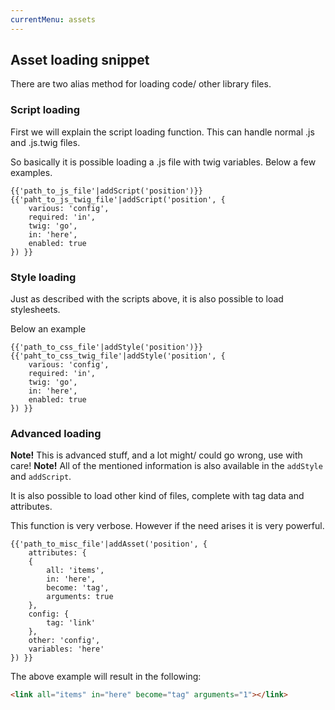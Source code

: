```yaml
---
currentMenu: assets
---
```


## Asset loading snippet

There are two alias method for loading code/ other library files.

### Script loading
First we will explain the script loading function.
This can handle normal .js and .js.twig files.

So basically it is possible loading a .js file with twig variables.
Below a few examples.
```twig
{{'path_to_js_file'|addScript('position')}}
{{'paht_to_js_twig_file'|addScript('position', {
    various: 'config',
    required: 'in',
    twig: 'go',
    in: 'here',
    enabled: true
}) }}
```

### Style loading
Just as described with the scripts above, it is also possible to load stylesheets.

Below an example
```twig
{{'path_to_css_file'|addStyle('position')}}
{{'paht_to_css_twig_file'|addStyle('position', {
    various: 'config',
    required: 'in',
    twig: 'go',
    in: 'here',
    enabled: true
}) }}
```

### Advanced loading
**Note!** This is advanced stuff, and a lot might/ could go wrong, use with care!
**Note!** All of the mentioned information is also available in the ```addStyle``` and ```addScript```.

It is also possible to load other kind of files, complete with tag data and attributes.

This function is very verbose. However if the need arises it is very powerful.

```twig
{{'path_to_misc_file'|addAsset('position', {
    attributes: {
    {
        all: 'items',
        in: 'here',
        become: 'tag',
        arguments: true
    },
    config: {
        tag: 'link'
    },
    other: 'config',
    variables: 'here'
}) }}
```

The above example will result in the following:
```html
<link all="items" in="here" become="tag" arguments="1"></link>
```
